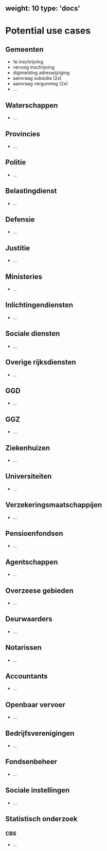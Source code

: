weight: 10
type: 'docs'
---

# Potential use cases

## Gemeenten
- 1e inschrijving
- vervolg inschrijving
- digimelding adreswijziging
- aanvraag subsidie (2x)
- aanvraag vergunning (2x)
- ...

## Waterschappen
- ...

## Provincies
- ...

## Politie
- ...

## Belastingdienst
- ...

## Defensie
- ...

## Justitie
- ...

## Ministeries
- ...

## Inlichtingendiensten
- ...

## Sociale diensten
- ...

## Overige rijksdiensten
- ...

## GGD
- ...

## GGZ
- ...

## Ziekenhuizen
- ...

## Universiteiten
- ...

## Verzekeringsmaatschappijen
- ...

## Pensioenfondsen
- ...

## Agentschappen
- ...

## Overzeese gebieden
- ...

## Deurwaarders
- ...

## Notarissen
- ...

## Accountants
- ...

## Openbaar vervoer
- ...

## Bedrijfsverenigingen
- ...

## Fondsenbeheer
- ...

## Sociale instellingen
- ...

## Statistisch onderzoek

### CBS
-  ...

